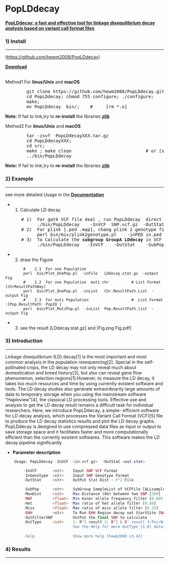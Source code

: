 # PopLDdecay
<b>[PopLDdecay: a fast and effective tool for linkage disequilibrium decay analysis based on variant call format files](https://doi.org/10.1093/bioinformatics/bty875)</b>

###  1) Install
------------
(https://github.com/hewm2008/PopLDdecay)</b></p>

<b> [Download](https://github.com/hewm2008/PopLDdecay/archive/v3.42.tar.gz) </b>

</br>
Method1 For <b>linux/Unix</b> and <b> macOS </b>
<pre>
        git clone https://github.com/hewm2008/PopLDdecay.git 
        cd PopLDdecay; chmod 755 configure; ./configure;
        make;
        mv PopLDdecay  bin/;    #     [rm *.o]
</pre>

**Note:** If fail to link,try to <b>re-install</b> the libraries [**_zlib_**](https://zlib.net/)


Method2 For <b>linux/Unix</b> and <b> macOS </b>
<pre>
        tar -zxvf  PopLDdecayXXX.tar.gz
        cd PopLDdecayXXX;
        cd src;
        make ; make clean                            # or [sh make.sh]
        ../bin/PopLDdecay
</pre>
**Note:** If fail to link,try to <b>re-install</b> the libraries [**_zlib_**](https://zlib.net/)


###  2) Example
------------

see more detailed Usage in the <b>[Documentation](https://github.com/hewm2008/PopLDdecay/blob/main/Manual.pdf)</b>


* 1) Calculate LD decay 
<pre>
      # 1)  For gatk VCF file deal , run PopLDdecay  direct
            ./bin/PopLDdecay    -InVCF  SNP.vcf.gz  -OutStat LDdecay   
      # 2)  For plink [.ped .map], chang plink 2 genotype first  2) run PopLDdecay  
            perl bin/mis/plink2genotype.pl    -inPED in.ped -inMAP in.map  -outGenotype out.genotype ;      ./bin/PopLDdecay        -InGenotype out.genotype -OutStat LDdecay 
      # 3)  To Calculate the <b>subgroup GroupA LDdecay</b> in VCF Files   # put GroupA sample name into GroupA_sample.list
            ./bin/PopLDdecay   -InVCF  <in.vcf.gz>  -OutStat <out.stat>   -SubPop    GroupA_sample.list
</pre>

* 2) draw the Figure
```
        #    2.1  For one Population
        perl  bin/Plot_OnePop.pl  -inFile   LDdecay.stat.gz  -output  Fig
        #    2.2  For one Population  muti chr          # List Format [chrResultPathWay]
        perl  bin/Plot_OnePop.pl  -inList   Chr.ResultPath.List  -output Fig
        #    2.3  For muti Population                   #  List Format :[Pop.ResultPath  PopID ]
        perl  bin/Plot_MutiPop.pl  -inList  Pop.ResultPath.list  -output Fig
```
* 3) see the result  [LDdecay.stat.gz] and [Fig.png Fig.pdf]

###  3) Introduction
------------
Linkage disequilibrium (LD) decay[1] is the most important and most common analysis in the population resequencing[2]. Special in the self-pollinated crops, the LD decay may not only reveal much about domestication and breed history[3], but also can reveal gene flow phenomenon, selection regions[1].However, to measure the LD decay, it takes too much resources and time by using currently existent software and tools. The LD decay studies also generate extraordinarily large amounts of data to temporary storage when you using the mainstream software "Haploview"[4], the classical LD processing tools. Effective use and analysis to get the LD decay result remains a difficult task for individual researchers. Here, we introduce PopLDdecay, a simple- efficient software for LD decay analysis, which processes the Variant Call Format (VCF)[5] file to produce the LD decay statistics results and plot the LD decay graphs. PopLDdecay is designed to use compressed data files as input or output to save storage space and it facilitates faster and more computationally efficient than the currently existent softwares. This software makes the LD decay pipeline significantly
* <b> Parameter description</b>
```php
	Usage: PopLDdecay -InVCF  <in.vcf.gz>  -OutStat <out.stat>

		-InVCF       <str>    Input SNP VCF Format
		-InGenotype  <str>    Input SNP Genotype Format
		-OutStat     <str>    OutPut Stat Dist ~ r^2 File

		-SubPop      <str>    SubGroup SampleList of VCFFile [ALLsample]
		-MaxDist     <int>    Max Distance (kb) between two SNP [300]
		-MAF         <float>  Min minor allele frequency filter [0.005]
		-Het         <float>  Max ratio of het allele filter [0.88]
		-Miss        <float>  Max ratio of miss allele filter [0.25]
		-EHH         <str>    To Run EHH Region decay set StartSite [NA]
		-OutFilterSNP         OutPut the final SNP to calculate
		-OutType     <int>    1: R^2 result 2: R^2 & D' result 3:PairWise LD Out[1]
		                      See the Help for more OutType [1-8] details
		
		-help                 Show more help [hewm2008 v3.42]

```


###  4) Results
------------
